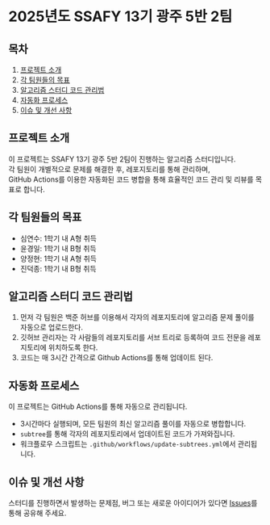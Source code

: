 # 2025년도 SSAFY 13기 광주 5반 2팀

## 목차

1. [프로젝트 소개](#프로젝트-소개)
2. [각 팀원들의 목표](#각-팀원들의-목표)
3. [알고리즘 스터디 코드 관리법](#알고리즘-스터디-코드-관리법)
4. [자동화 프로세스](#자동화-프로세스)
5. [이슈 및 개선 사항](#이슈-및-개선-사항)

## 프로젝트 소개

이 프로젝트는 SSAFY 13기 광주 5반 2팀이 진행하는 알고리즘 스터디입니다.  
각 팀원이 개별적으로 문제를 해결한 후, 레포지토리를 통해 관리하며,  
GitHub Actions를 이용한 자동화된 코드 병합을 통해 효율적인 코드 관리 및 리뷰를 목표로 합니다.

## 각 팀원들의 목표

- 심연수: 1학기 내 A형 취득
- 윤경일: 1학기 내 B형 취득
- 양정현: 1학기 내 A형 취득
- 진덕종: 1학기 내 B형 취득

## 알고리즘 스터디 코드 관리법

1. 먼저 각 팀원은 백준 허브를 이용해서 각자의 레포지토리에 알고리즘 문제 풀이를 자동으로 업로드한다.
2. 깃허브 관리자는 각 사람들의 레포지토리를 서브 트리로 등록하여 코드 전문을 레포지토리에 위치하도록 한다.
3. 코드는 매 3시간 간격으로 Github Actions를 통해 업데이트 된다.

## 자동화 프로세스

이 프로젝트는 GitHub Actions를 통해 자동으로 관리됩니다.

- 3시간마다 실행되며, 모든 팀원의 최신 알고리즘 풀이를 자동으로 병합합니다.
- `subtree`를 통해 각자의 레포지토리에서 업데이트된 코드가 가져와집니다.
- 워크플로우 스크립트는 `.github/workflows/update-subtrees.yml`에서 관리됩니다.

## 이슈 및 개선 사항

스터디를 진행하면서 발생하는 문제점, 버그 또는 새로운 아이디어가 있다면 [Issues](https://github.com/DeokJong/ssafy-algorithm-study/issues)를 통해 공유해 주세요.
